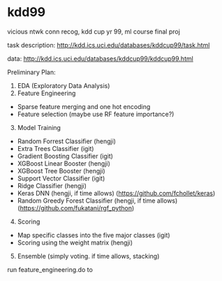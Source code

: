 # kdd99
vicious ntwk conn recog, kdd cup yr 99,  ml course final proj

task description: http://kdd.ics.uci.edu/databases/kddcup99/task.html

data: http://kdd.ics.uci.edu/databases/kddcup99/kddcup99.html

Preliminary Plan:
1. EDA (Exploratory Data Analysis)
2. Feature Engineering
- Sparse feature merging and one hot encoding
- Feature selection (maybe use RF feature importance?)
3. Model Training
- Random Forrest Classifier (hengji)
- Extra Trees Classifier (igit)
- Gradient Boosting Classifier (igit)
- XGBoost Linear Booster (hengji)
- XGBoost Tree Booster (hengji)
- Support Vector Classifier (igit)
- Ridge Classifier (hengji)
- Keras DNN (hengji, if time allows) (https://github.com/fchollet/keras)
- Random Greedy Forest Classifier (hengji, if time allows) (https://github.com/fukatani/rgf_python)
4. Scoring
- Map specific classes into the five major classes (igit)
- Scoring using the weight matrix (hengji)
5. Ensemble (simply voting. if time allows, stacking)


run feature_engineering.do to 
